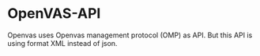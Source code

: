 # OpenVAS-API
Openvas uses Openvas management protocol (OMP) as API. But this API is using format XML instead of json.